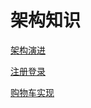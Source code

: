 # 架构知识

[架构演进](./web-arch-movement.md)

[注册登录](./register-login-impl.md)

[购物车实现](./shop-cart-impl.md)